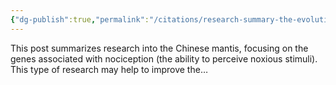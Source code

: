 ```yaml
---
{"dg-publish":true,"permalink":"/citations/research-summary-the-evolution-of-nociception-in-arthropods-rethink-priorities/","tags":["insects"],"created":"2025-10-23T11:05:45.122+01:00","updated":"2025-10-23T11:05:45.151+01:00"}
---
```


This post summarizes research into the Chinese mantis, focusing on the genes associated with nociception (the ability to perceive noxious stimuli). This type of research may help to improve the…